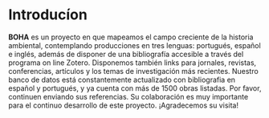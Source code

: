 # Introducíon

**BOHA** es un proyecto en que mapeamos el campo creciente de la historia ambiental, contemplando producciones en tres lenguas: portugués, español e inglés, además de disponer de una bibliografía accesible a través del programa on line Zotero. Disponemos también links para jornales, revistas, conferencias, artículos y los temas de investigación más recientes. Nuestro banco de datos está constantemente actualizado con bibliografia en español y portugués, y ya cuenta con más de 1500 obras listadas. Por favor, continuen enviando sus referencias. Su colaboración es muy importante para el continuo desarrollo de este proyecto. ¡Agradecemos su visita!
